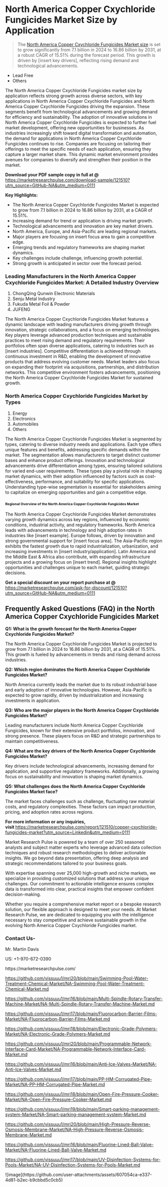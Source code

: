 <h1>North America Copper Cxychloride Fungicides Market&nbsp;Size by Application</h1><blockquote><p>The <a href="https://marketresearchpulse.com/download-sample/121510?utm_source=GitHub-NA&amp;utm_medium=0111">North America Copper Cxychloride Fungicides Market size</a> is set to grow significantly from 7.1 billion in 2024 to 16.86 billion by 2031, at a robust CAGR of 15.51% during the forecast period. This growth is driven by [insert key drivers], reflecting rising demand and technological advancements.</p></blockquote><ul><li>Lead Free<li> Others</li></ul><p>The North America Copper Cxychloride Fungicides market size by application reflects strong growth across diverse sectors, with key applications in North America Copper Cxychloride Fungicides and North America Copper Cxychloride Fungicides driving the expansion. These segments benefit from technological advancements and growing demand for efficiency and sustainability. The adoption of innovative solutions in North America Copper Cxychloride Fungicides is expected to further fuel market development, offering new opportunities for businesses. As industries increasingly shift toward digital transformation and automation, the demand for applications in North America Copper Cxychloride Fungicides continues to rise. Companies are focusing on tailoring their offerings to meet the specific needs of each application, ensuring they capture a larger market share. This dynamic market environment provides avenues for companies to diversify and strengthen their position in the market.</p><p><strong>Download your PDF sample copy in full at @ </strong><a href="https://marketresearchpulse.com/download-sample/121510?utm_source=GitHub-NA&amp;utm_medium=0111">https://marketresearchpulse.com/download-sample/121510?utm_source=GitHub-NA&amp;utm_medium=0111</a></p><p><strong>Key Highlights: </strong></p><ul><li>The North America Copper Cxychloride Fungicides Market is expected to grow from 7.1 billion in 2024 to 16.86 billion by 2031, at a CAGR of 15.51%.</li><li>Increasing demand for trend or application is driving market growth.</li><li>Technological advancements and innovation are key market drivers.</li><li>North America, Europe, and Asia-Pacific are leading regional markets.</li><li>Major players are focusing on insert focus area to gain a competitive edge.</li><li>Emerging trends and regulatory frameworks are shaping market dynamics.</li><li>Key challenges include challenge, influencing growth potential.</li><li>Strong growth is anticipated in sector over the forecast period.</li></ul><h3>Leading Manufacturers in the North America Copper Cxychloride Fungicides Market: A Detailed Industry Overview</h3><ol><li>ChongQing Qunwin Electronic Materials</li><li>Senju Metal Industry</li><li>Fukuda Metal Foil & Powder</li><li>JUFENG</li></ol><div class="flex max-w-full flex-col flex-grow"><div class="min-h-8 text-message flex w-full flex-col items-end gap-2 whitespace-normal break-words [.text-message+&amp;]:mt-5" dir="auto" data-message-author-role="assistant" data-message-id="fd8432e4-4910-450d-b182-61b7bfb0a01f" data-message-model-slug="gpt-4o"><div class="flex w-full flex-col gap-1 empty:hidden first:pt-[3px]"><div class="markdown prose w-full break-words dark:prose-invert light"><p>The North America Copper Cxychloride Fungicides Market features a dynamic landscape with leading manufacturers driving growth through innovation, strategic collaborations, and a focus on emerging technologies. Key players leverage advanced production techniques and sustainable practices to meet rising demand and regulatory requirements. Their portfolios often span diverse applications, catering to industries such as [insert industries]. Competitive differentiation is achieved through continuous investment in R&amp;D, enabling the development of innovative products that address evolving customer needs. Market leaders also focus on expanding their footprint via acquisitions, partnerships, and distribution networks. This competitive environment fosters advancements, positioning the North America Copper Cxychloride Fungicides Market for sustained growth.</p></div></div></div></div><h3>North America Copper Cxychloride Fungicides Market by Types</h3><ol><li>Energy<li> Electronics<li> Automobiles<li> Others</li></ol><div class="flex max-w-full flex-col flex-grow"><div class="min-h-8 text-message flex w-full flex-col items-end gap-2 whitespace-normal break-words [.text-message+&amp;]:mt-5" dir="auto" data-message-author-role="assistant" data-message-id="084470be-0bb7-4664-bddf-5156b4f41249" data-message-model-slug="gpt-4o-mini"><div class="flex w-full flex-col gap-1 empty:hidden first:pt-[3px]"><div class="markdown prose w-full break-words dark:prose-invert light"><p>The North America Copper Cxychloride Fungicides Market is segmented by types, catering to diverse industry needs and applications. Each type offers unique features and benefits, addressing specific demands within the market. The segmentation allows manufacturers to target distinct customer bases and enhance product offerings. Innovation and technological advancements drive differentiation among types, ensuring tailored solutions for varied end-user requirements. These types play a pivotal role in shaping market dynamics, with their adoption influenced by factors such as cost-effectiveness, performance, and suitability for specific applications. Understanding type-wise segmentation is essential for stakeholders aiming to capitalize on emerging opportunities and gain a competitive edge.</p></div></div></div></div><h3><span style="font-size: 11px;">Regional Overview of the North America Copper Cxychloride Fungicides Market</span></h3><div class="flex max-w-full flex-col flex-grow"><div class="min-h-8 text-message flex w-full flex-col items-end gap-2 whitespace-normal break-words [.text-message+&amp;]:mt-5" dir="auto" data-message-author-role="assistant" data-message-id="e9038762-ce64-4e30-91c9-9bd413514231" data-message-model-slug="gpt-4o-mini"><div class="flex w-full flex-col gap-1 empty:hidden first:pt-[3px]"><div class="markdown prose w-full break-words dark:prose-invert light"><p>The North America Copper Cxychloride Fungicides Market demonstrates varying growth dynamics across key regions, influenced by economic conditions, industrial activity, and regulatory frameworks. North America leads with advancements in technology and high adoption rates in industries like [insert example]. Europe follows, driven by innovation and strong governmental support for [insert focus area]. The Asia-Pacific region exhibits the fastest growth due to rapid industrialization, urbanization, and increasing investments in [insert industry/application]. Latin America and the Middle East &amp; Africa also contribute, with expanding infrastructure projects and a growing focus on [insert trend]. Regional insights highlight opportunities and challenges unique to each market, guiding strategic decisions.</p></div></div></div></div><p><strong>Get a special discount on your report purchase at @ </strong><a href="https://marketresearchpulse.com/ask-for-discount/121510?utm_source=GitHub-NA&amp;utm_medium=0111">https://marketresearchpulse.com/ask-for-discount/121510?utm_source=GitHub-NA&amp;utm_medium=0111</a></p><h2>Frequently Asked Questions (FAQ) in the North America Copper Cxychloride Fungicides Market</h2><p><strong>Q1: What is the growth forecast for the North America Copper Cxychloride Fungicides Market?</strong></p><p>The North America Copper Cxychloride Fungicides Market is projected to grow from 7.1 billion in 2024 to 16.86 billion by 2031, at a CAGR of 15.51%. This growth is fueled by advancements in trends and rising demand across industries.</p><p><strong>Q2: Which region dominates the North America Copper Cxychloride Fungicides Market?</strong></p><p>North America currently leads the market due to its robust industrial base and early adoption of innovative technologies. However, Asia-Pacific is expected to grow rapidly, driven by industrialization and increasing investments in application.</p><p><strong>Q3: Who are the major players in the North America Copper Cxychloride Fungicides Market?</strong></p><p>Leading manufacturers include North America Copper Cxychloride Fungicides, known for their extensive product portfolios, innovation, and strong presence. These players focus on R&amp;D and strategic partnerships to maintain competitiveness.</p><p><strong>Q4: What are the key drivers of the North America Copper Cxychloride Fungicides Market?</strong></p><p>Key drivers include technological advancements, increasing demand for application, and supportive regulatory frameworks. Additionally, a growing focus on sustainability and innovation is shaping market dynamics.</p><p><strong>Q5: What challenges does the North America Copper Cxychloride Fungicides Market face?</strong></p><p>The market faces challenges such as challenge, fluctuating raw material costs, and regulatory complexities. These factors can impact production, pricing, and adoption rates across regions.</p><p><strong>For more information or any inquiries, visit&nbsp;</strong><a href="https://marketresearchpulse.com/report/121510/copper-cxychloride-fungicides-market?utm_source=Linkedin&utm_medium=0111">https://marketresearchpulse.com/report/121510/copper-cxychloride-fungicides-market?utm_source=Linkedin&utm_medium=0111</a></p><p>Market Research Pulse is powered by a team of over 250 seasoned analysts and subject matter experts who leverage advanced data collection techniques and robust research methodologies to deliver actionable insights. We go beyond data presentation, offering deep analysis and strategic recommendations tailored to your business goals.</p><p>With expertise spanning over 25,000 high-growth and niche markets, we specialize in providing customized solutions that address your unique challenges. Our commitment to actionable intelligence ensures complex data is transformed into clear, practical insights that empower confident decision-making.</p><p>Whether you require a comprehensive market report or a bespoke research solution, our flexible approach is designed to meet your needs. At Market Research Pulse, we are dedicated to equipping you with the intelligence necessary to stay competitive and achieve sustainable growth in the evolving North America Copper Cxychloride Fungicides market.</p><h3><strong>Contact Us-</strong></h3><p>Mr. Martin Davis</p><p>US: +1-970-672-0390</p><p>https://marketresearchpulse.com/</p><p><a href="https://github.com/vissuuu1/mri20/blob/main/Swimming-Pool-Water-Treatment-Chemical-Market/NA-Swimming-Pool-Water-Treatment-Chemical-Market.md">https://github.com/vissuuu1/mri20/blob/main/Swimming-Pool-Water-Treatment-Chemical-Market/NA-Swimming-Pool-Water-Treatment-Chemical-Market.md</a></p><p><a href="https://github.com/vissuuu1/mri16/blob/main/Multi-Spindle-Rotary-Transfer-Machine-Market/NA-Multi-Spindle-Rotary-Transfer-Machine-Market.md">https://github.com/vissuuu1/mri16/blob/main/Multi-Spindle-Rotary-Transfer-Machine-Market/NA-Multi-Spindle-Rotary-Transfer-Machine-Market.md</a></p><p><a href="https://github.com/vissuuu1/mri17/blob/main/Fluorocarbon-Barrier-Films-Market/NA-Fluorocarbon-Barrier-Films-Market.md">https://github.com/vissuuu1/mri17/blob/main/Fluorocarbon-Barrier-Films-Market/NA-Fluorocarbon-Barrier-Films-Market.md</a></p><p><a href="https://github.com/vissuuu1/mri18/blob/main/Electronic-Grade-Polymers-Market/NA-Electronic-Grade-Polymers-Market.md">https://github.com/vissuuu1/mri18/blob/main/Electronic-Grade-Polymers-Market/NA-Electronic-Grade-Polymers-Market.md</a></p><p><a href="https://github.com/vissuuu1/mri20/blob/main/Programmable-Network-Interface-Card-Market/NA-Programmable-Network-Interface-Card-Market.md">https://github.com/vissuuu1/mri20/blob/main/Programmable-Network-Interface-Card-Market/NA-Programmable-Network-Interface-Card-Market.md</a></p><p><a href="https://github.com/vissuuu1/mri16/blob/main/Anti-Ice-Valves-Market/NA-Anti-Ice-Valves-Market.md">https://github.com/vissuuu1/mri16/blob/main/Anti-Ice-Valves-Market/NA-Anti-Ice-Valves-Market.md</a></p><p><a href="https://github.com/vissuuu1/mri17/blob/main/PP-HM-Corrugated-Pipe-Market/NA-PP-HM-Corrugated-Pipe-Market.md">https://github.com/vissuuu1/mri17/blob/main/PP-HM-Corrugated-Pipe-Market/NA-PP-HM-Corrugated-Pipe-Market.md</a></p><p><a href="https://github.com/vissuuu1/mri18/blob/main/Open-Fire-Pressure-Cooker-Market/NA-Open-Fire-Pressure-Cooker-Market.md">https://github.com/vissuuu1/mri18/blob/main/Open-Fire-Pressure-Cooker-Market/NA-Open-Fire-Pressure-Cooker-Market.md</a></p><p><a href="https://github.com/vissuuu1/mri19/blob/main/Smart-parking-management-system-Market/NA-Smart-parking-management-system-Market.md">https://github.com/vissuuu1/mri19/blob/main/Smart-parking-management-system-Market/NA-Smart-parking-management-system-Market.md</a></p><p><a href="https://github.com/vissuuu1/mri20/blob/main/High-Pressure-Reverse-Osmosis-Membrane-Market/NA-High-Pressure-Reverse-Osmosis-Membrane-Market.md">https://github.com/vissuuu1/mri20/blob/main/High-Pressure-Reverse-Osmosis-Membrane-Market/NA-High-Pressure-Reverse-Osmosis-Membrane-Market.md</a></p><p><a href="https://github.com/vissuuu1/mri16/blob/main/Fluorine-Lined-Ball-Valve-Market/NA-Fluorine-Lined-Ball-Valve-Market.md">https://github.com/vissuuu1/mri16/blob/main/Fluorine-Lined-Ball-Valve-Market/NA-Fluorine-Lined-Ball-Valve-Market.md</a></p><p><a href="https://github.com/vissuuu1/mri17/blob/main/UV-Disinfection-Systems-for-Pools-Market/NA-UV-Disinfection-Systems-for-Pools-Market.md">https://github.com/vissuuu1/mri17/blob/main/UV-Disinfection-Systems-for-Pools-Market/NA-UV-Disinfection-Systems-for-Pools-Market.md</a></p>
![image](https://github.com/user-attachments/assets/607054ca-e337-4d81-b2ec-b9cbbd5c0cb5)
